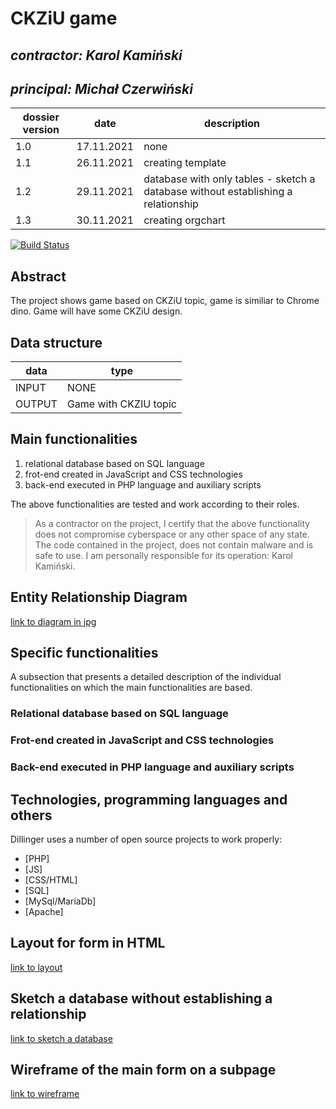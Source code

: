 # CKZiU game 

## _contractor: Karol Kamiński_
## _principal: Michał Czerwiński_


| dossier version | date | description |
| ------ | ------ | ------ |
| 1.0 | 17.11.2021 | none |
| 1.1 | 26.11.2021 | creating template |
| 1.2 | 29.11.2021 | database with only tables - sketch a database without establishing a relationship |
| 1.3 | 30.11.2021 | creating orgchart |

[![Build Status](https://travis-ci.org/joemccann/dillinger.svg?branch=master)](https://travis-ci.org/joemccann/dillinger)

## Abstract 
The project shows game based on CKZiU topic, game is similiar to Chrome dino. Game will have some CKZiU design.

## Data structure

| data | type |
| ------ | ------ |
| INPUT | NONE |
| OUTPUT | Game with CKZIU topic|

## Main functionalities

1. relational database based on SQL language
1. frot-end created in JavaScript and CSS technologies
1. back-end executed in PHP language and auxiliary scripts

The above functionalities are tested and work according to their roles.

> As a contractor on the project, I certify that the above functionality 
> does not compromise cyberspace or any other space of any state. 
> The code contained in the project, does not contain malware and is safe to use. 
> I am personally responsible for its operation: Karol Kamiński.

## Entity Relationship Diagram

[link to diagram in jpg][erd]

## Specific functionalities

A subsection that presents a detailed description of the individual functionalities on which the main functionalities are based.

### Relational database based on SQL language

### Frot-end created in JavaScript and CSS technologies

### Back-end executed in PHP language and auxiliary scripts

## Technologies, programming languages and others

Dillinger uses a number of open source projects to work properly:

- [PHP]
- [JS]
- [CSS/HTML]
- [SQL]
- [MySql/MariaDb]
- [Apache]

 [erd]: <https://github.com/Michal3456/example_project/blob/main/sprites/Untitled%20Diagram.jpg>
 
  ## Layout for form in HTML

[link to layout][form]

## Sketch a database without establishing a relationship

[link to sketch a database][db]

## Wireframe of the main form on a subpage

[link to wireframe][wireframe]

[form]: <https://github.com/Michal3456/4cti/blob/main/7/spirites/template.png>
[db]: <https://github.com/Michal3456/4cti/blob/main/7/spirites/template.png>
[wireframe]: <https://github.com/Michal3456/4cti/blob/main/7/spirites/wireframe.png>
